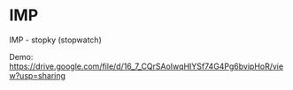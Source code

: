 # IMP
IMP - stopky (stopwatch)

Demo: https://drive.google.com/file/d/16_7_CQrSAoIwqHIYSf74G4Pg6bvipHoR/view?usp=sharing
